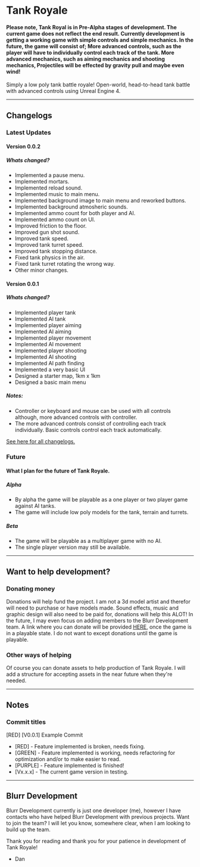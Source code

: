 # Tank Royale
#### Please note, Tank Royal is in Pre-Alpha stages of development. The current game does not reflect the end result. Currently development is getting a working game with simple controls and simple mechanics. In the future, the game will consist of; More advanced controls, such as the player will have to individually control each track of the tank. More advanced mechanics, such as aiming mechanics and shooting mechanics, Projectiles will be effected by gravity pull and maybe even wind!
Simply a low poly tank battle royale! Open-world, head-to-head tank battle with advanced controls using Unreal Engine 4.
****
## Changelogs
### Latest Updates
#### Version 0.0.2
##### Whats changed?
- Implemented a pause menu.
- Implemented mortars.
- Implemented reload sound.
- Implemented music to main menu.
- Implemented background image to main menu and reworked buttons.
- Implemented background atmosheric sounds.
- Implemented ammo count for both player and AI.
- Implemented ammo count on UI.
- Improved friction to the floor.
- Improved gun shot sound.
- Improved tank speed.
- Improved tank turret speed.
- Improved tank stopping distance.
- Fixed tank physics in the air.
- Fixed tank turret rotating the wrong way.
- Other minor changes.
#### Version 0.0.1
##### Whats changed?
- Implemented player tank
- Implemented AI tank
- Implemented player aiming
- Implemented AI aiming
- Implemented player movement
- Implemented AI movement
- Implemented player shooting
- Implemented AI shooting
- Implemented AI path finding
- Implemented a very basic UI
- Designed a starter map, 1km x 1km
- Designed a basic main menu
##### Notes:
- Controller or keyboard and mouse can be used with all controls although, more advanced controls with controller.
- The more advanced controls consist of controlling each track individually. Basic controls control each track automatically.

[See here for all changelogs.]()

### Future
#### What I plan for the future of Tank Royale.
##### Alpha
- By alpha the game will be playable as a one player or two player game against AI tanks.
- The game will include low poly models for the tank, terrain and turrets.

##### Beta
- The game will be playable as a multiplayer game with no AI.
- The single player version may still be available.
****
## Want to help development?
### Donating money
Donations will help fund the project. I am not a 3d model artist and therefor will need to purchase or have models made. Sound effects, music and graphic design will also need to be paid for, donations will help this ALOT! In the future, I may even focus on adding members to the Blurr Development team.
A link where you can donate will be provided [HERE](), once the game is in a playable state. I do not want to except donations until the game is playable.

### Other ways of helping
Of course you can donate assets to help production of Tank Royale. I will add a structure for accepting assets in the near future when they're needed.
****
## Notes
### Commit titles
[RED] [V0.0.1] Example Commit
- [RED] - Feature implemented is broken, needs fixing.
- [GREEN] - Feature implemented is working, needs refactoring for optimization and/or to make easier to read.
- [PURPLE] - Feature implemented is finished!
- [Vx.x.x] - The current game version in testing.
****
## Blurr Development
Blurr Development currently is just one developer (me), however I have contacts who have helped Blurr Development with previous projects. Want to join the team? I will let you know, somewhere clear, when I am looking to build up the team.

Thank you for reading and thank you for your patience in development of Tank Royale!
- Dan
